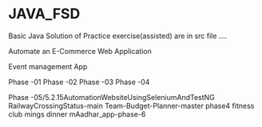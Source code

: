 # JAVA_FSD 
Basic Java Solution of Practice exercise(assisted)
are in src file
....

Automate an E-Commerce Web Application

Event management App


Phase -01
Phase -02
Phase -03
Phase -04

Phase -05/5.2.15AutomationWebsiteUsingSeleniumAndTestNG
RailwayCrossingStatus-main
Team-Budget-Planner-master
phase4
fitness club
mings dinner
mAadhar_app-phase-6

